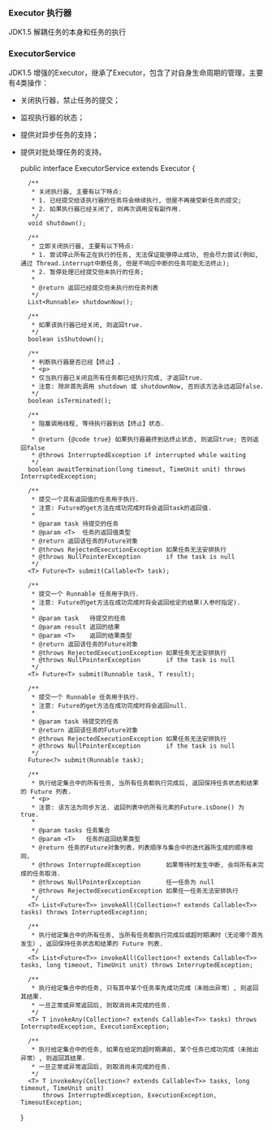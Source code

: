 
### Executor 执行器
JDK1.5
解耦任务的本身和任务的执行

### ExecutorService 
JDK1.5
增强的Executor，继承了Executor，包含了对自身生命周期的管理，主要有4类操作：
- 关闭执行器，禁止任务的提交；
- 监视执行器的状态；
- 提供对异步任务的支持；
- 提供对批处理任务的支持。


    public interface ExecutorService extends Executor {
    
        /**
         * 关闭执行器, 主要有以下特点:
         * 1. 已经提交给该执行器的任务将会继续执行, 但是不再接受新任务的提交;
         * 2. 如果执行器已经关闭了, 则再次调用没有副作用.
         */
        void shutdown();
    
        /**
         * 立即关闭执行器, 主要有以下特点:
         * 1. 尝试停止所有正在执行的任务, 无法保证能够停止成功, 但会尽力尝试(例如, 通过 Thread.interrupt中断任务, 但是不响应中断的任务可能无法终止);
         * 2. 暂停处理已经提交但未执行的任务;
         *
         * @return 返回已经提交但未执行的任务列表
         */
        List<Runnable> shutdownNow();
    
        /**
         * 如果该执行器已经关闭, 则返回true.
         */
        boolean isShutdown();
    
        /**
         * 判断执行器是否已经【终止】.
         * <p>
         * 仅当执行器已关闭且所有任务都已经执行完成, 才返回true.
         * 注意: 除非首先调用 shutdown 或 shutdownNow, 否则该方法永远返回false.
         */
        boolean isTerminated();
    
        /**
         * 阻塞调用线程, 等待执行器到达【终止】状态.
         *
         * @return {@code true} 如果执行器最终到达终止状态, 则返回true; 否则返回false
         * @throws InterruptedException if interrupted while waiting
         */
        boolean awaitTermination(long timeout, TimeUnit unit) throws InterruptedException;
    
        /**
         * 提交一个具有返回值的任务用于执行.
         * 注意: Future的get方法在成功完成时将会返回task的返回值.
         *
         * @param task 待提交的任务
         * @param <T>  任务的返回值类型
         * @return 返回该任务的Future对象
         * @throws RejectedExecutionException 如果任务无法安排执行
         * @throws NullPointerException       if the task is null
         */
        <T> Future<T> submit(Callable<T> task);
    
        /**
         * 提交一个 Runnable 任务用于执行.
         * 注意: Future的get方法在成功完成时将会返回给定的结果(入参时指定).
         *
         * @param task   待提交的任务
         * @param result 返回的结果
         * @param <T>    返回的结果类型
         * @return 返回该任务的Future对象
         * @throws RejectedExecutionException 如果任务无法安排执行
         * @throws NullPointerException       if the task is null
         */
        <T> Future<T> submit(Runnable task, T result);
    
        /**
         * 提交一个 Runnable 任务用于执行.
         * 注意: Future的get方法在成功完成时将会返回null.
         *
         * @param task 待提交的任务
         * @return 返回该任务的Future对象
         * @throws RejectedExecutionException 如果任务无法安排执行
         * @throws NullPointerException       if the task is null
         */
        Future<?> submit(Runnable task);
    
        /**
         * 执行给定集合中的所有任务, 当所有任务都执行完成后, 返回保持任务状态和结果的 Future 列表.
         * <p>
         * 注意: 该方法为同步方法. 返回列表中的所有元素的Future.isDone() 为 true.
         *
         * @param tasks 任务集合
         * @param <T>   任务的返回结果类型
         * @return 任务的Future对象列表，列表顺序与集合中的迭代器所生成的顺序相同，
         * @throws InterruptedException       如果等待时发生中断, 会将所有未完成的任务取消.
         * @throws NullPointerException       任一任务为 null
         * @throws RejectedExecutionException 如果任一任务无法安排执行
         */
        <T> List<Future<T>> invokeAll(Collection<? extends Callable<T>> tasks) throws InterruptedException;
    
        /**
         * 执行给定集合中的所有任务, 当所有任务都执行完成后或超时期满时（无论哪个首先发生）, 返回保持任务状态和结果的 Future 列表.
         */
        <T> List<Future<T>> invokeAll(Collection<? extends Callable<T>> tasks, long timeout, TimeUnit unit) throws InterruptedException;
    
        /**
         * 执行给定集合中的任务, 只有其中某个任务率先成功完成（未抛出异常）, 则返回其结果.
         * 一旦正常或异常返回后, 则取消尚未完成的任务.
         */
        <T> T invokeAny(Collection<? extends Callable<T>> tasks) throws InterruptedException, ExecutionException;
    
        /**
         * 执行给定集合中的任务, 如果在给定的超时期满前, 某个任务已成功完成（未抛出异常）, 则返回其结果.
         * 一旦正常或异常返回后, 则取消尚未完成的任务.
         */
        <T> T invokeAny(Collection<? extends Callable<T>> tasks, long timeout, TimeUnit unit)
            throws InterruptedException, ExecutionException, TimeoutException;
    }
